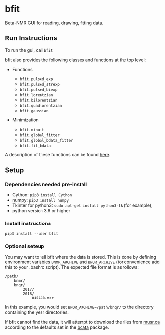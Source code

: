 # bfit
Beta-NMR GUI for reading, drawing, fitting data. 

## Run Instructions

To run the gui, call `bfit`

bfit also provides the following classes and functions at the top level:

* Functions
    * `bfit.pulsed_exp`
    * `bfit.pulsed_strexp`
    * `bfit.pulsed_biexp`
    * `bfit.lorentzian` 
    * `bfit.bilorentzian`
    * `bfit.quadlorentzian`
    * `bfit.gaussian`
    
* Minimization
    * `bfit.minuit`
    * `bfit.global_fitter`
    * `bfit.global_bdata_fitter`
    * `bfit.fit_bdata`

A description of these functions can be found [here](https://github.com/dfujim/bfit/blob/master/bfit/fitting/README.md). 


## Setup

### Dependencies needed pre-install

* Cython: `pip3 install Cython`
* numpy: `pip3 install numpy`
* Tkinter for python3: `sudo apt-get install python3-tk` (for example), 
* python version 3.6 or higher

### Install instructions

`pip3 install --user bfit`

### Optional seteup

You may want to tell bfit where the data is stored. This is done by defining environment variables
`BNMR_ARCHIVE` and `BNQR_ARCHIVE` (for convenience add this to your .bashrc script). The expected file format is as follows: 

    /path/
        bnmr/
        bnqr/
            2017/
            2018/
                045123.msr

In this example, you would set `BNQR_ARCHIVE=/path/bnqr/` to the directory containing the year directories.

If bfit cannot find the data, it will attempt to download the files from [musr.ca](http://musr.ca/mud/runSel.html) according to the defaults set in the [bdata](https://pypi.org/project/bdata/) package. 
